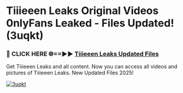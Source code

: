 # Tiiieeen Leaks Original Videos 0nlyFans Leaked - Files Updated! (3uqkt)

<h3>🔴 CLICK HERE 🌐==►► <a href="https://tinyurl.com/ehrbuxhb" rel="nofollow">Tiiieeen Leaks Updated Files</a></h3>

Get Tiiieeen Leaks and all content. Now you can access all videos and pictures of Tiiieeen Leaks. New Updated Files 2025!

[![3uqkt](https://i.imgur.com/lVYEuWS.gif)](https://tinyurl.com/ehrbuxhb)

